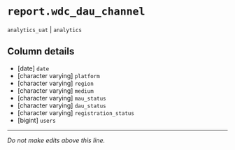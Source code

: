 # `report.wdc_dau_channel`
`analytics_uat` | `analytics`

## Column details
* [date]      `date`
* [character varying] `platform`
* [character varying] `region`
* [character varying] `medium`
* [character varying] `mau_status`
* [character varying] `dau_status`
* [character varying] `registration_status`
* [bigint]    `users`

-------------------------------------------------------------------------------
*Do not make edits above this line.*
